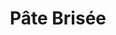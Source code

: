 ---
layout: recette-v2
categories: [recettes]
hidden: true
lang: fr
sitemap: true
title: Pâte Brisée
type: boulangerie
---